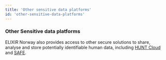 ```yaml
---
title: 'Other sensitive data platforms'
id: 'other-sensitive-data-platforms'
---
```


### Other Sensitive data platforms

ELIXIR Norway also provides access to other secure solutions to share, analyse and store potentially identifiable human data, including [HUNT Cloud](https://www.ntnu.edu/mh/huntcloud) and [SAFE](https://www.uib.no/en/it/131011/safe-secure-access-research-data-and-e-infrastructure).
